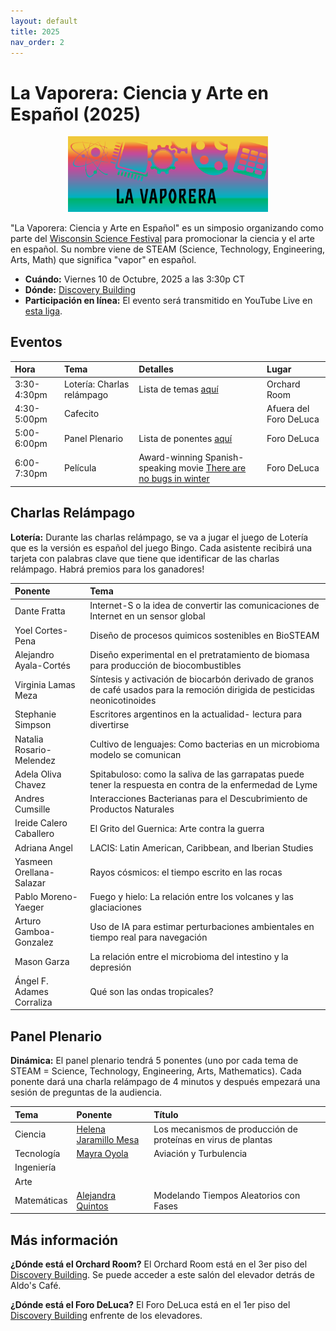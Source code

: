```yaml
---
layout: default
title: 2025
nav_order: 2
---
```


# La Vaporera: Ciencia y Arte en Español (2025)

<div style="text-align: center;">
    <img src="assets/pics/Vaporera8.png" width="320">
</div>

"La Vaporera: Ciencia y Arte en Español" es un simposio organizando como parte del [Wisconsin Science Festival](https://www.wisconsinsciencefest.org/) para promocionar la ciencia y el arte en español. Su nombre viene de STEAM (Science, Technology, Engineering, Arts, Math) que significa "vapor" en español.

- **Cuándo:** Viernes 10 de Octubre, 2025 a las 3:30p CT
- **Dónde:** [Discovery Building](https://goo.gl/maps/AeCdxxd4Qx1BGH9k6)
- **Participación en línea:** El evento será transmitido en YouTube Live en [esta liga]().

## Eventos

| Hora | Tema | Detalles | Lugar |
| :--- | :--- | :---  | :--- |
| 3:30-4:30pm | Lotería: Charlas relámpago | Lista de temas [aquí](#charlas) | Orchard Room |
| 4:30-5:00pm | Cafecito | | Afuera del Foro DeLuca |
| 5:00-6:00pm | Panel Plenario | Lista de ponentes [aquí](#panel) | Foro DeLuca |
| 6:00-7:30pm | Película | Award-winning Spanish-speaking movie [There are no bugs in winter](https://alfalfita-productions.github.io/there-are-no-bugs-in-winter/) | Foro DeLuca |

## <a name="charlas"></a>Charlas Relámpago

**Lotería:** Durante las charlas relámpago, se va a jugar el juego de Lotería que es la versión es español del juego Bingo. Cada asistente recibirá una tarjeta con palabras clave que tiene que identificar de las charlas relámpago. Habrá premios para los ganadores!

| Ponente | Tema |
| :--- | :--- |
| Dante Fratta | Internet-S o la idea de convertir las comunicaciones de Internet en un sensor global |
| Yoel Cortes-Pena	| Diseño de procesos quimicos sostenibles en BioSTEAM |
| Alejandro Ayala-Cortés | Diseño experimental en el pretratamiento de biomasa para producción de biocombustibles |
| Virginia Lamas Meza | Síntesis y activación de biocarbón derivado de granos de café usados para la remoción dirigida de pesticidas neonicotinoides |
| Stephanie Simpson	| Escritores argentinos en la actualidad- lectura para divertirse |
| Natalia Rosario-Melendez	| Cultivo de lenguajes: Como bacterias en un microbioma modelo se comunican |
| Adela Oliva Chavez | Spitabuloso: como la saliva de las garrapatas puede tener la respuesta en contra de la enfermedad de Lyme |
| Andres Cumsille | Interacciones Bacterianas para el Descubrimiento de Productos Naturales |
| Ireide Calero Caballero | El Grito del Guernica: Arte contra la guerra |
| Adriana Angel	| LACIS: Latin American, Caribbean, and Iberian Studies |
| Yasmeen Orellana-Salazar | Rayos cósmicos: el tiempo escrito en las rocas |
| Pablo Moreno-Yaeger | Fuego y hielo: La relación entre los volcanes y las glaciaciones |
| Arturo Gamboa-Gonzalez | Uso de IA para estimar perturbaciones ambientales en tiempo real para navegación |
| Mason Garza | La relación entre el microbioma del intestino y la depresión |
| Ángel F. Adames Corraliza | Qué son las ondas tropicales? |

## <a name="panel"></a>Panel Plenario

**Dinámica:** El panel plenario tendrá 5 ponentes (uno por cada tema de STEAM = Science, Technology, Engineering, Arts, Mathematics). Cada ponente dará una charla relámpago de 4 minutos y después empezará una sesión de preguntas de la audiencia.

| Tema | Ponente | Título |
| :--- | :--- | :---  |
| Ciencia | [Helena Jaramillo Mesa](https://morgridge.org/profile/helena-jaramillo-mesa/) | Los mecanismos de producción de proteínas en virus de plantas |
| Tecnología | [Mayra Oyola](https://www.aos.wisc.edu/faculty/Oyola-Merced/) | Aviación y Turbulencia |
| Ingeniería | |
| Arte | |
| Matemáticas | [Alejandra Quintos](https://alejandraquintos.com/) | Modelando Tiempos Aleatorios con Fases |


## Más información

**¿Dónde está el Orchard Room?**
El Orchard Room está en el 3er piso del [Discovery Building](https://goo.gl/maps/AeCdxxd4Qx1BGH9k6). Se puede acceder a este salón del elevador detrás de Aldo's Café.

**¿Dónde está el Foro DeLuca?**
El Foro DeLuca está en el 1er piso del [Discovery Building](https://goo.gl/maps/AeCdxxd4Qx1BGH9k6) enfrente de los elevadores.